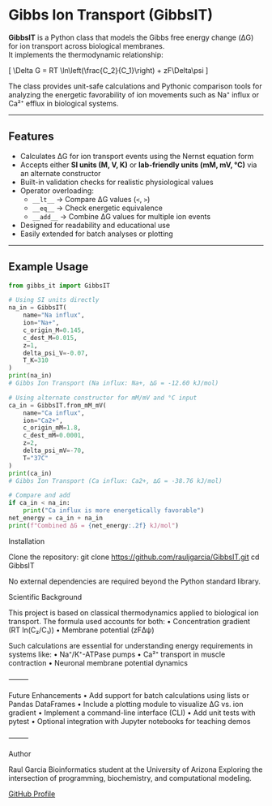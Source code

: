 # Gibbs Ion Transport (GibbsIT)

**GibbsIT** is a Python class that models the Gibbs free energy change (ΔG) for ion transport across biological membranes.  
It implements the thermodynamic relationship:

\[
\Delta G = RT \ln\left(\frac{C_2}{C_1}\right) + zF\Delta\psi
\]

The class provides unit-safe calculations and Pythonic comparison tools for analyzing the energetic favorability of ion movements such as Na⁺ influx or Ca²⁺ efflux in biological systems.

---

## Features

- Calculates ΔG for ion transport events using the Nernst equation form  
- Accepts either **SI units (M, V, K)** or **lab-friendly units (mM, mV, °C)** via an alternate constructor  
- Built-in validation checks for realistic physiological values  
- Operator overloading:
  - `__lt__` → Compare ΔG values (`<`, `>`)
  - `__eq__` → Check energetic equivalence
  - `__add__` → Combine ΔG values for multiple ion events
- Designed for readability and educational use  
- Easily extended for batch analyses or plotting

---

## Example Usage

```python
from gibbs_it import GibbsIT

# Using SI units directly
na_in = GibbsIT(
    name="Na influx",
    ion="Na+",
    c_origin_M=0.145,
    c_dest_M=0.015,
    z=1,
    delta_psi_V=-0.07,
    T_K=310
)
print(na_in)
# Gibbs Ion Transport (Na influx: Na+, ∆G = -12.60 kJ/mol)

# Using alternate constructor for mM/mV and °C input
ca_in = GibbsIT.from_mM_mV(
    name="Ca influx",
    ion="Ca2+",
    c_origin_mM=1.8,
    c_dest_mM=0.0001,
    z=2,
    delta_psi_mV=-70,
    T="37C"
)
print(ca_in)
# Gibbs Ion Transport (Ca influx: Ca2+, ∆G = -38.76 kJ/mol)

# Compare and add
if ca_in < na_in:
    print("Ca influx is more energetically favorable")
net_energy = ca_in + na_in
print(f"Combined ΔG = {net_energy:.2f} kJ/mol")
```
Installation

Clone the repository:
git clone https://github.com/rauljgarcia/GibbsIT.git
cd GibbsIT

No external dependencies are required beyond the Python standard library.

Scientific Background

This project is based on classical thermodynamics applied to biological ion transport.
The formula used accounts for both:
	•	Concentration gradient (RT ln(C₂/C₁))
	•	Membrane potential (zFΔψ)

Such calculations are essential for understanding energy requirements in systems like:
	•	Na⁺/K⁺-ATPase pumps
	•	Ca²⁺ transport in muscle contraction
	•	Neuronal membrane potential dynamics

⸻

Future Enhancements
	•	Add support for batch calculations using lists or Pandas DataFrames
	•	Include a plotting module to visualize ΔG vs. ion gradient
	•	Implement a command-line interface (CLI)
	•	Add unit tests with pytest
	•	Optional integration with Jupyter notebooks for teaching demos

⸻

Author

Raul Garcia
Bioinformatics student at the University of Arizona
Exploring the intersection of programming, biochemistry, and computational modeling.

[GitHub Profile](https://github.com/rauljgarcia)
